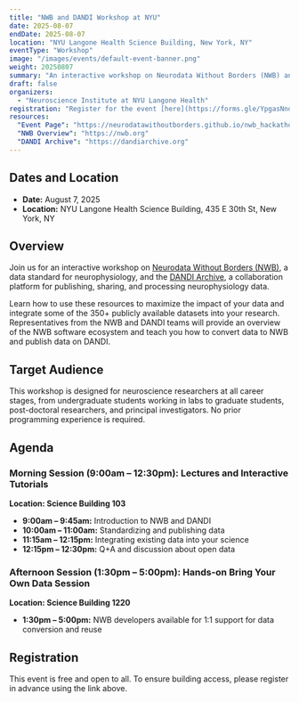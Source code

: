 ```yaml
---
title: "NWB and DANDI Workshop at NYU"
date: 2025-08-07
endDate: 2025-08-07
location: "NYU Langone Health Science Building, New York, NY"
eventType: "Workshop"
image: "/images/events/default-event-banner.png"
weight: 20250807
summary: "An interactive workshop on Neurodata Without Borders (NWB) and the DANDI Archive, teaching how to use these resources to maximize the impact of your data and integrate publicly available datasets into your research."
draft: false
organizers:
  - "Neuroscience Institute at NYU Langone Health"
registration: "Register for the event [here](https://forms.gle/YpgasNndE9kXYBKG7)."
resources:
  "Event Page": "https://neurodatawithoutborders.github.io/nwb_hackathons/Workshop_2025_NYU/"
  "NWB Overview": "https://nwb.org"
  "DANDI Archive": "https://dandiarchive.org"
---
```


## Dates and Location

- **Date:** August 7, 2025
- **Location:** NYU Langone Health Science Building, 435 E 30th St, New York, NY

## Overview

Join us for an interactive workshop on [Neurodata Without Borders (NWB)](https://nwb.org), a data standard for neurophysiology, and the [DANDI Archive](https://dandiarchive.org), a collaboration platform for publishing, sharing, and processing neurophysiology data. 

Learn how to use these resources to maximize the impact of your data and integrate some of the 350+ publicly available datasets into your research. Representatives from the NWB and DANDI teams will provide an overview of the NWB software ecosystem and teach you how to convert data to NWB and publish data on DANDI.

## Target Audience

This workshop is designed for neuroscience researchers at all career stages, from undergraduate students working in labs to graduate students, post-doctoral researchers, and principal investigators. No prior programming experience is required.

## Agenda

### Morning Session (9:00am – 12:30pm): Lectures and Interactive Tutorials
**Location: Science Building 103**

- **9:00am – 9:45am:** Introduction to NWB and DANDI
- **10:00am – 11:00am:** Standardizing and publishing data
- **11:15am – 12:15pm:** Integrating existing data into your science
- **12:15pm – 12:30pm:** Q+A and discussion about open data

### Afternoon Session (1:30pm – 5:00pm): Hands-on Bring Your Own Data Session
**Location: Science Building 1220**

- **1:30pm – 5:00pm:** NWB developers available for 1:1 support for data conversion and reuse

## Registration

This event is free and open to all. To ensure building access, please register in advance using the link above.
